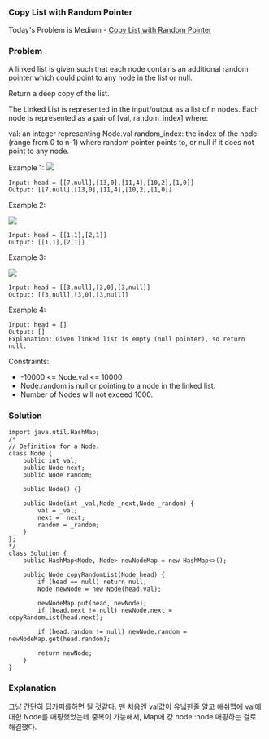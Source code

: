 ### Copy List with Random Pointer



Today's Problem is Medium - [Copy List with Random Pointer](https://leetcode.com/problems/copy-list-with-random-pointer/)

### Problem


A linked list is given such that each node contains an additional random pointer which could point to any node in the list or null.

Return a deep copy of the list.

The Linked List is represented in the input/output as a list of n nodes. Each node is represented as a pair of [val, random_index] where:

val: an integer representing Node.val
random_index: the index of the node (range from 0 to n-1) where random pointer points to, or null if it does not point to any node.
 

Example 1:
![](https://assets.leetcode.com/uploads/2019/12/18/e1.png)

```
Input: head = [[7,null],[13,0],[11,4],[10,2],[1,0]]
Output: [[7,null],[13,0],[11,4],[10,2],[1,0]]
```
Example 2:

![](https://assets.leetcode.com/uploads/2019/12/18/e2.png)

```
Input: head = [[1,1],[2,1]]
Output: [[1,1],[2,1]]
```


Example 3:

![](https://assets.leetcode.com/uploads/2019/12/18/e3.png)

```
Input: head = [[3,null],[3,0],[3,null]]
Output: [[3,null],[3,0],[3,null]]
```

Example 4:

```
Input: head = []
Output: []
Explanation: Given linked list is empty (null pointer), so return null.
``` 

Constraints:

* -10000 <= Node.val <= 10000
* Node.random is null or pointing to a node in the linked list.
* Number of Nodes will not exceed 1000.




### Solution

```
import java.util.HashMap;
/*
// Definition for a Node.
class Node {
    public int val;
    public Node next;
    public Node random;

    public Node() {}

    public Node(int _val,Node _next,Node _random) {
        val = _val;
        next = _next;
        random = _random;
    }
};
*/
class Solution {
    public HashMap<Node, Node> newNodeMap = new HashMap<>();

    public Node copyRandomList(Node head) {
        if (head == null) return null;
        Node newNode = new Node(head.val);

        newNodeMap.put(head, newNode);
        if (head.next != null) newNode.next = copyRandomList(head.next);

        if (head.random != null) newNode.random = newNodeMap.get(head.random);

        return newNode;
    }
}
```

### Explanation

그냥 간단히 딥카피를하면 될 것같다. 맨 처음엔 val값이 유닠한줄 알고 해쉬맵에 val에 대한 Node를 매핑했었는데 중복이 가능해서, Map에 걍 node :node 매핑하는 걸로 해결했다.